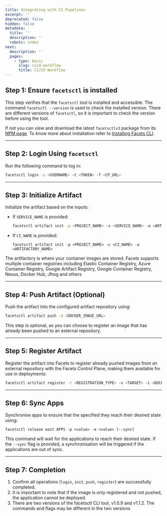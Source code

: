 ```yaml
---
title: Integrating with CI Pipelines
excerpt: ''
deprecated: false
hidden: false
metadata:
  title: ''
  description: ''
  robots: index
next:
  description: ''
  pages:
    - type: basic
      slug: cicd-workflow
      title: CI/CD Workflow
---
```

## Step 1: Ensure `facetsctl` is installed

This step verifies that the `facetsctl` tool is installed and accessible. The command `facetsctl --version` is used to check the installed version. There are different versions of `facetsctl`, so it is important to check the version before using the tool.

If not you can view and download the latest `facetsctlv3` package from its [NPM page](https://www.npmjs.com/package/@facets-cloud/facetsctlv3). To know more about installation refer to [Installing Facets CLI](https://readme.facets.cloud/v1.4/docs/integration).

***

## Step 2: Login Using `facetsctl`

Run the following command to log in:

```bash
facetsctl login -u <USERNAME> -t <TOKEN> -f <CP_URL>
```

***

## Step 3: Initialize Artifact

Initialize the artifact based on the inputs:

- If `SERVICE_NAME` is provided:
  ```bash
  facetsctl artifact init -p <PROJECT_NAME> -s <SERVICE_NAME> -a <ARTIFACTORY_NAME>
  ```
- If `CI_NAME` is provided:
  ```
  facetsctl artifact init -p <PROJECT_NAME> -c <CI_NAME> -a <ARTIFACTORY_NAME>
  ```

The artifactory is where your container images are stored. Facets supports multiple container registries including Elastic Container Registry, Azure Container Registry, Google Artifact Registry, Google Container Registry, Nexus, Docker Hub, Jfrog and others

***

## Step 4: Push Artifact (Optional)

Push the artifact into the configured artifact repository using:

```bash
facetsctl artifact push -d <DOCKER_IMAGE_URL>
```

This step is optional, as you can choose to register an image that has already been pushed to an external repository.

***

## Step 5: Register Artifact

Register the artifact into Facets to register already pushed images from an external repository with the Facets Control Plane, making them available for use in deployments:

```bash
facetsctl artifact register -t <REGISTRATION_TYPE> -v <TARGET> -i <DOCKER_IMAGE_URL> -r <RUN_ID>
```

***

## Step 6: Sync Apps

Synchronise apps to ensure that the specified they reach their desired state using:

```
facetsctl release wait APPS -p <value> -e <value> [--sync]
```

This command will wait for the applications to reach their desired state. If the `--sync` flag is provided, a synchronisation will be triggered if the applications are out of sync.

***

## Step 7: Completion

1. Confirm all operations (`login`, `init`, `push`, `register`) are successfully completed.
2. It is important to note that if the image is only registered and not pushed, the application cannot be deployed.
3. There are two versions of the facetsctl CLI tool, v1.0.9 and v1.1.2. The commands and flags may be different in the two versions